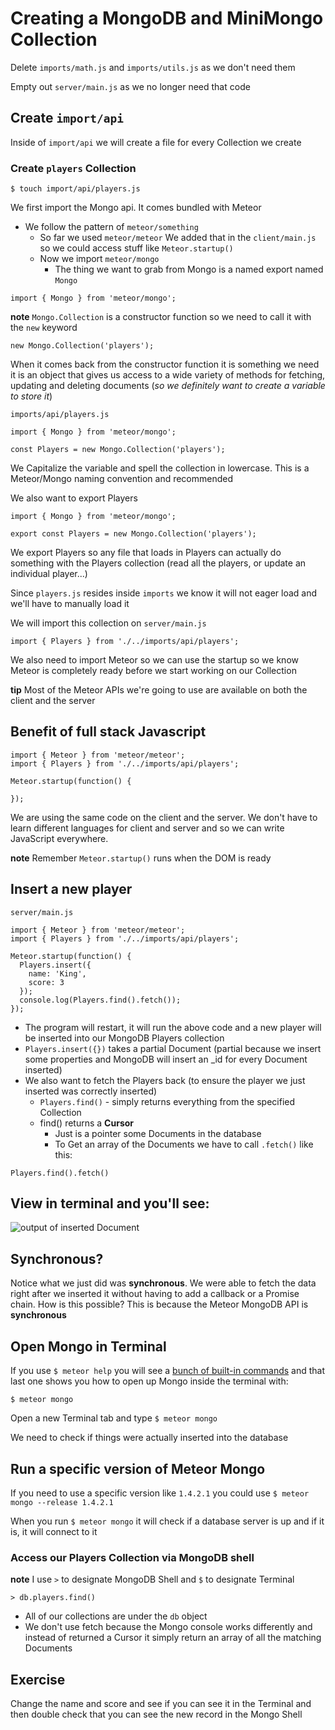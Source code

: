 # Creating a MongoDB and MiniMongo Collection
Delete `imports/math.js` and `imports/utils.js` as we don't need them

Empty out `server/main.js` as we no longer need that code

## Create `import/api`
Inside of `import/api` we will create a file for every Collection we create

### Create `players` Collection
`$ touch import/api/players.js`

We first import the Mongo api. It comes bundled with Meteor

* We follow the pattern of `meteor/something`
    + So far we used `meteor/meteor`
        We added that in the `client/main.js` so we could access stuff like `Meteor.startup()`
    + Now we import `meteor/mongo`
        * The thing we want to grab from Mongo is a named export named `Mongo`

`import { Mongo } from 'meteor/mongo';`

**note** `Mongo.Collection` is a constructor function so we need to call it with the `new` keyword

`new Mongo.Collection('players');`

When it comes back from the constructor function it is something we need it is an object that gives us access to a wide variety of methods for fetching, updating and deleting documents (_so we definitely want to create a variable to store it_)

`imports/api/players.js`

```
import { Mongo } from 'meteor/mongo';

const Players = new Mongo.Collection('players');
```

We Capitalize the variable and spell the collection in lowercase. This is a Meteor/Mongo naming convention and recommended

We also want to export Players

```
import { Mongo } from 'meteor/mongo';

export const Players = new Mongo.Collection('players');
```

We export Players so any file that loads in Players can actually do something with the Players collection (read all the players, or update an individual player...)

Since `players.js` resides inside `imports` we know it will not eager load and we'll have to manually load it 

We will import this collection on `server/main.js`

`import { Players } from './../imports/api/players';`

We also need to import Meteor so we can use the startup so we know Meteor is completely ready before we start working on our Collection

**tip** Most of the Meteor APIs we're going to use are available on both the client and the server

## Benefit of full stack Javascript

```
import { Meteor } from 'meteor/meteor';
import { Players } from './../imports/api/players';

Meteor.startup(function() {
  
});
```

We are using the same code on the client and the server. We don't have to learn different languages for client and server and so we can write JavaScript everywhere.

**note** Remember `Meteor.startup()` runs when the DOM is ready

## Insert a new player
`server/main.js`

```
import { Meteor } from 'meteor/meteor';
import { Players } from './../imports/api/players';

Meteor.startup(function() {
  Players.insert({
    name: 'King',
    score: 3
  });
  console.log(Players.find().fetch());
});
```

* The program will restart, it will run the above code and a new player will be inserted into our MongoDB Players collection
* `Players.insert({})` takes a partial Document (partial because we insert some properties and MongoDB will insert an _id for every Document inserted)
* We also want to fetch the Players back (to ensure the player we just inserted was correctly inserted)
    - `Players.find()` - simply returns everything from the specified Collection
    - find() returns a **Cursor**
        + Just is a pointer some Documents in the database
        + To Get an array of the Documents we have to call `.fetch()` like this:

`Players.find().fetch()`

## View in terminal and you'll see:
![output of inserted Document](https://i.imgur.com/IxJ1qWf.png)

## Synchronous?
Notice what we just did was **synchronous**. We were able to fetch the data right after we inserted it without having to add a callback or a Promise chain. How is this possible? This is because the Meteor MongoDB API is **synchronous**

## Open Mongo in Terminal
If you use `$ meteor help` you will see a [bunch of built-in commands](https://i.imgur.com/FCNFM1J.png) and that last one shows you how to open up Mongo inside the terminal with:

`$ meteor mongo`

Open a new Terminal tab and type `$ meteor mongo`

We need to check if things were actually inserted into the database

## Run a specific version of Meteor Mongo
If you need to use a specific version like `1.4.2.1` you could use `$ meteor mongo --release 1.4.2.1`

When you run `$ meteor mongo` it will check if a database server is up and if it is, it will connect to it

### Access our Players Collection via MongoDB shell
**note** I use `>` to designate MongoDB Shell and `$` to designate Terminal

`> db.players.find()`

* All of our collections are under the `db` object
* We don't use fetch because the Mongo console works differently and instead of returned a Cursor it simply return an array of all the matching Documents

## Exercise
Change the name and score and see if you can see it in the Terminal and then double check that you can see the new record in the Mongo Shell





